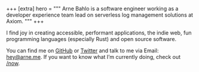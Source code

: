 +++
[extra]
hero = """
Arne Bahlo is a software engineer working as a developer experience team lead 
on serverless log management solutions at Axiom.
"""
+++

I find joy in creating accessible, performant applications, the indie web, fun
programming languages (especially Rust) and open source software.

You can find me on [GitHub](https://github.com/bahlo) or
[Twitter](https://twitter.com/arnebahlo) and talk to me via Email: <hey@arne.me>.
If you want to know what I’m currently doing, check out [/now](/now).
